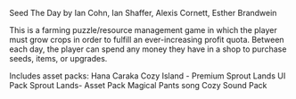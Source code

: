 Seed The Day
by Ian Cohn, Ian Shaffer, Alexis Cornett, Esther Brandwein

This is a farming puzzle/resource management game in which the player must grow crops in order to fulfill an ever-increasing profit quota.
Between each day, the player can spend any money they have in a shop to purchase seeds, items, or upgrades.

Includes asset packs:
Hana Caraka Cozy Island - Premium
Sprout Lands UI Pack
Sprout Lands- Asset Pack
Magical Pants song
Cozy Sound Pack